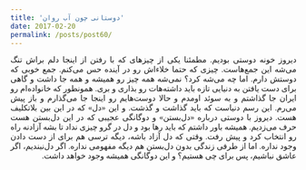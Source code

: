 ```yaml
---
title: 'دوستانی چون آب روان'
date: 2017-02-20
permalink: /posts/post60/
---
```

<div align="justify" dir="rtl" style="font-family:vazir;">

دیروز خونه دوستی بودیم. مطمئنا یکی از چیزهای که با رفتن از اینجا دلم براش تنگ می‌شه این جمع‌هاست. چیزی که حتما خلاءاش رو در آینده حس می‌کنم. جمع خوبی که دوستش دارم. اما چه می‌شه کرد؟ نمی‌شه همه چیز رو همیشه و همه جا داشت و گاهی برای دست یافتن به دنیایی تازه باید داشته‌هات رو بذاری و بری. همونطور که خانواده‌ام رو ایران جا گذاشتم و به سوئد اومدم و حالا دوست‌هایم رو اینجا جا می‌گذارم و باز پیش می‌رم. این رسم دنیاست که باید گذاشت و گذشت. و این «دل» که در این بین بلاتکلیف هست. دیروز با دوستی درباره «دل‌بستن» ‌و دوگانگی عجیبی که در این دل‌بستن هست حرف می‌زدیم. همیشه باور داشتم که باید رها بود و دل در گرو چیزی نداد تا بشه آزادنه راه رو انتخاب کرد و پیش رفت. وقتی که دل آزاد باشه، دیگه ترسی هم برای از دست دادن وجود نداره. اما از طرفی زندگی بدون دل‌بستن هم دیگه مفهومی نداره. اگر دل‌نبندیم، اگر عاشق نباشیم، پس برای چی هستیم؟ و این دوگانگی همیشه وجود خواهد داشت.

</div>
